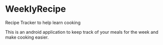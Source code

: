 # WeeklyRecipe
Recipe Tracker to help learn cooking

This is an android application to keep track of your meals for the week and make cooking easier.
